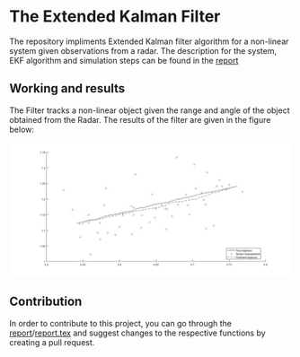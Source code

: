 # The Extended Kalman Filter
The repository impliments Extended Kalman filter algorithm for a non-linear system given observations from a radar. The description for the system, EKF algorithm and simulation steps can be found in the [report](Report/report.pdf) 

## Working and results
The Filter tracks a non-linear object given the range and angle of the object obtained from the Radar. The results of the filter are given in the figure below: 

![EKF results](results.jpg)

## Contribution 
In order to contribute to this project, you can go through the [report](Report/report.pdf)/[report.tex](Report/report.tex) and suggest changes to the respective functions by creating a pull request. 

